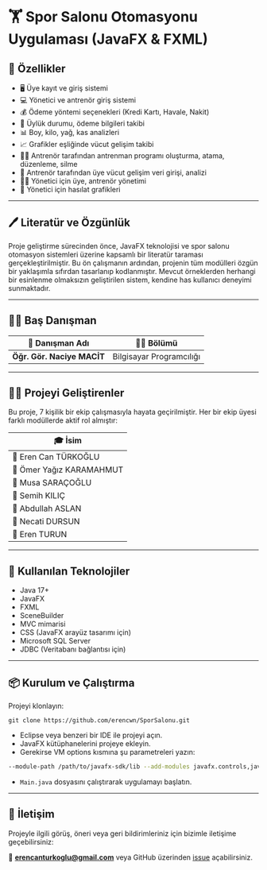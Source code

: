 # 🏋️ Spor Salonu Otomasyonu Uygulaması (JavaFX & FXML)

## 📲 Özellikler

* 🖥️ Üye kayıt ve giriş sistemi
* 💻 Yönetici ve antrenör giriş sistemi
* 💰 Ödeme yöntemi seçenekleri (Kredi Kartı, Havale, Nakit)
* 🧾 Üylük durumu, ödeme bilgileri takibi
* 📊 Boy, kilo, yağ, kas analizleri
* 📈 Grafikler eşliğinde vücut gelişim takibi
* 👨‍🏫 Antrenör tarafından antrenman programı oluşturma, atama, düzenleme, silme
* 📖 Antrenör tarafından üye vücut gelişim veri girişi, analizi
* 🧑‍⚖️ Yönetici için üye, antrenör yönetimi
* 🏦 Yönetici için hasılat grafikleri

---

## 🖊️ Literatür ve Özgünlük

Proje geliştirme sürecinden önce, JavaFX teknolojisi ve spor salonu otomasyon sistemleri üzerine kapsamlı bir literatür taraması gerçekleştirilmiştir. Bu ön çalışmanın ardından, projenin tüm modülleri özgün bir yaklaşımla sıfırdan tasarlanıp kodlanmıştır. Mevcut örneklerden herhangi bir esinlenme olmaksızın geliştirilen sistem, kendine has kullanıcı deneyimi sunmaktadır.

---

## 👨‍🏫 Baş Danışman

| 📌 Danışman Adı            | 👨‍🏫 Bölümü             |
| -------------------------- | ------------------------ |
| **Öğr. Gör. Naciye MACİT** | Bilgisayar Programcılığı |

---

## 🧑‍💼 Projeyi Geliştirenler

Bu proje, 7 kişilik bir ekip çalışmasıyla hayata geçirilmiştir. Her bir ekip üyesi farklı modüllerde aktif rol almıştır:

| 🎓 İsim                  |
| ------------------------ |
| 👤 Eren Can TÜRKOĞLU     |
| 👤 Ömer Yağız KARAMAHMUT |
| 👤 Musa SARAÇOĞLU        |
| 👤 Semih KILIÇ           |
| 👤 Abdullah ASLAN        |
| 👤 Necati DURSUN         |
| 👤 Eren TURUN            |

---

## 🛜 Kullanılan Teknolojiler

* Java 17+
* JavaFX
* FXML
* SceneBuilder
* MVC mimarisi
* CSS (JavaFX arayüz tasarımı için)
* Microsoft SQL Server
* JDBC (Veritabanı bağlantısı için)

---

## 📦 Kurulum ve Çalıştırma

Projeyi klonlayın:

```
git clone https://github.com/erencwn/SporSalonu.git
```

* Eclipse veya benzeri bir IDE ile projeyi açın.
* JavaFX kütüphanelerini projeye ekleyin.
* Gerekirse VM options kısmına şu parametreleri yazın:

```bash
--module-path /path/to/javafx-sdk/lib --add-modules javafx.controls,javafx.fxml
```

* `Main.java` dosyasını çalıştırarak uygulamayı başlatın.

---

## 📩 İletişim

Projeyle ilgili görüş, öneri veya geri bildirimleriniz için bizimle iletişime geçebilirsiniz:

📧 **[erencanturkoglu@gmail.com](mailto:erencanturkoglu@gmail.com)**
veya GitHub üzerinden [issue](https://github.com/erencwn/SporSalonu/issues) açabilirsiniz.

